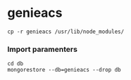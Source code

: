# genieacs


```
cp -r genieacs /usr/lib/node_modules/
```

### Import paramenters

```
cd db
mongorestore --db=genieacs --drop db
```
